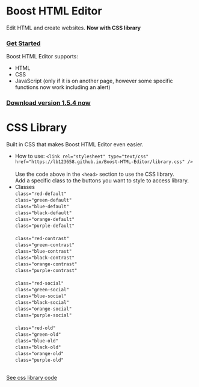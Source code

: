 # Boost HTML Editor
Edit HTML and create websites. <b>Now with CSS library</b>
<br>
### <a href="https://lb123658.github.io/Boost-HTML-Editor/about">Get Started</a><br>
Boost HTML Editor supports:
* HTML
* CSS
* JavaScript (only if it is on another page, however some specific functions now work including an alert)<br>
### <a href="https://lb123658.github.io/Boost-HTML-Editor/download">Download version 1.5.4 now</a>

# CSS Library 
Built in CSS that makes Boost HTML Editor even easier.
* How to use:
```<link rel="stylesheet" type="text/css" href="https://lb123658.github.io/Boost-HTML-Editor/library.css" />```<br><br>
Use the code above in the ```<head>``` section to use the CSS library.<br>
Add a specific class to the buttons you want to style to access library.<br>
* Classes <br>
```class="red-default"```<br>
```class="green-default"```<br>
```class="blue-default"```<br>
```class="black-default"```<br>
```class="orange-default"```<br>
```class="purple-default"```<br><br>
```class="red-contrast"```<br>
```class="green-contrast"```<br>
```class="blue-contrast"```<br>
```class="black-contrast"```<br>
```class="orange-contrast"```<br>
```class="purple-contrast"```<br><br>
```class="red-social"```<br>
```class="green-social"```<br>
```class="blue-social"```<br>
```class="black-social"```<br>
```class="orange-social"```<br>
```class="purple-social"```<br><br>
```class="red-old"```<br>
```class="green-old"```<br>
```class="blue-old"```<br>
```class="black-old"```<br>
```class="orange-old"```<br>
```class="purple-old"```<br>
<br>
<a href="https://lb123658.github.io/Boost-HTML-Editor/library.css" target="_blank">See css library code</a>


